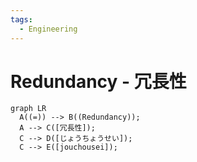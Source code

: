 ```yaml
---
tags:
  - Engineering
---
```

# Redundancy - 冗長性
``` mermaid
graph LR
  A((=)) --> B((Redundancy));
  A --> C([冗長性]);
  C --> D([じょうちょうせい]);
  C --> E([jouchousei]);
```
